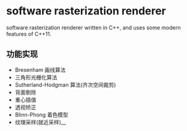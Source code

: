 # software rasterization renderer
software rasterization renderer written in C++, and uses some modern features of C++11.

## 功能实现
- Bresenham 画线算法
- 三角形光栅化算法
- Sutherland-Hodgman 算法(齐次空间裁剪)
- 背面剔除
- 重心插值
- 透视矫正
- Blinn-Phong 着色模型
- 纹理采样(就近采样)__